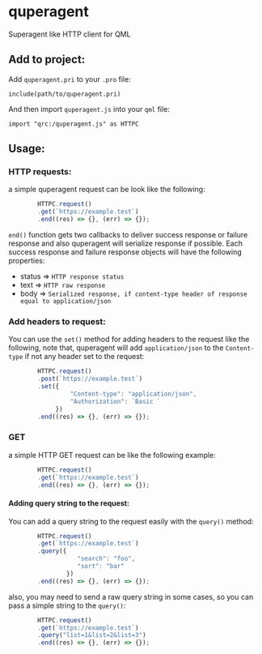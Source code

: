 # quperagent
Superagent like HTTP client for QML


## Add to project:
Add `quperagent.pri` to your `.pro` file:

`include(path/to/quperagent.pri)`

And then import `quperagent.js` into your `qml` file:

`import "qrc:/quperagent.js" as HTTPC`

## Usage:
### HTTP requests:
a simple quperagent request can be look like the following:
```javascript
        HTTPC.request()
        .get(`https://example.test`)
        .end((res) => {}, (err) => {});
```
`end()` function gets two callbacks to deliver success response or failure response and also quperagent will serialize response if possible.
Each success response and failure response objects will have the following properties:
* status => `HTTP response status`
* text => `HTTP raw response`
* body => `Serialized response, if content-type header of response equal to application/json`

### Add headers to request:
You can use the `set()` method for adding headers to the request like the following, note that, quperagent will add `application/json` to the `Content-type` if not any header set to the request:
```javascript
        HTTPC.request()
        .post(`https://example.test`)
        .set({
                 "Content-type": "application/json",
                 "Authorization": `Basic `
             })
        .end((res) => {}, (err) => {});
```

### GET
a simple HTTP GET request can be like the following example:
```javascript
        HTTPC.request()
        .get(`https://example.test`)
        .end((res) => {}, (err) => {});
```

#### Adding query string to the request:
You can add a query string to the request easily with the `query()` method:
```javascript
        HTTPC.request()
        .get(`https://example.test`)
        .query({
                   "search": "foo",
                   "sort": "bar"
                })
        .end((res) => {}, (err) => {});
```
also, you may need to send a raw query string in some cases, so you can pass a simple string to the `query()`:
```javascript
        HTTPC.request()
        .get(`https://example.test`)
        .query("list=1&list=2&list=3")
        .end((res) => {}, (err) => {});
```
